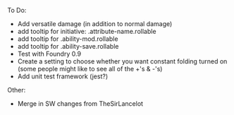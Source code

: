 To Do:
* Add versatile damage (in addition to normal damage)
* add tooltip for initiative: .attribute-name.rollable
* add tooltip for .ability-mod.rollable
* add tooltip for .ability-save.rollable
* Test with Foundry 0.9
* Create a setting to choose whether you want constant folding turned on (some people might like to see all of the +'s & -'s)
* Add unit test framework (jest?)


Other:
* Merge in SW changes from TheSirLancelot
